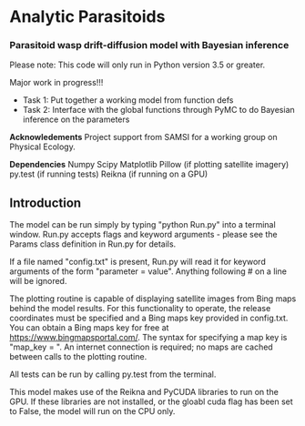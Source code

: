 # Analytic Parasitoids
### Parasitoid wasp drift-diffusion model with Bayesian inference
Please note: This code will only run in Python version 3.5 or greater.

Major work in progress!!!

- Task 1: Put together a working model from function defs
- Task 2: Interface with the global functions through PyMC to do Bayesian inference on the parameters

**Acknowledements**
Project support from SAMSI for a working group on Physical Ecology.

**Dependencies**
Numpy
Scipy
Matplotlib
Pillow (if plotting satellite imagery)
py.test (if running tests)
Reikna (if running on a GPU)

## Introduction

The model can be run simply by typing "python Run.py" into a terminal window.
Run.py accepts flags and keyword arguments - please see the Params class
definition in Run.py for details.

If a file named "config.txt" is present, Run.py will read it for keyword arguments
of the form "parameter = value". Anything following # on a line will be ignored.

The plotting routine is capable of displaying satellite images from Bing maps
behind the model results. For this functionality to operate, the release
coordinates must be specified and a Bing maps key provided in config.txt. You
can obtain a Bing maps key for free at https://www.bingmapsportal.com/. The 
syntax for specifying a map key is "map_key = <key>". An internet connection is
required; no maps are cached between calls to the plotting routine.

All tests can be run by calling py.test from the terminal.

This model makes use of the Reikna and PyCUDA libraries to run on the GPU.
If these libraries are not installed, or the gloabl cuda flag has been set to
False, the model will run on the CPU only.